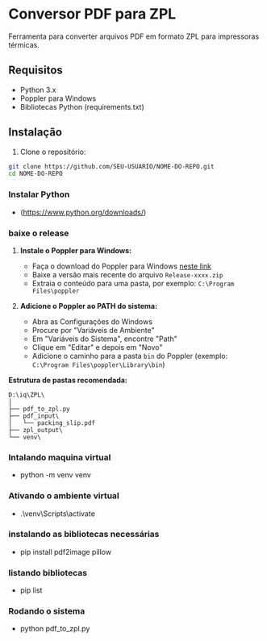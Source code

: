 # Conversor PDF para ZPL

Ferramenta para converter arquivos PDF em formato ZPL para impressoras térmicas.

## Requisitos

- Python 3.x
- Poppler para Windows
- Bibliotecas Python (requirements.txt)

## Instalação

1. Clone o repositório:
```bash
git clone https://github.com/SEU-USUARIO/NOME-DO-REPO.git
cd NOME-DO-REPO
```

### Instalar Python
- (https://www.python.org/downloads/)

### baixe o release
1. **Instale o Poppler para Windows:**
   - Faça o download do Poppler para Windows [neste link](https://github.com/oschwartz10612/poppler-windows/releases/)
   - Baixe a versão mais recente do arquivo `Release-xxxx.zip`
   - Extraia o conteúdo para uma pasta, por exemplo: `C:\Program Files\poppler`

2. **Adicione o Poppler ao PATH do sistema:**
   - Abra as Configurações do Windows
   - Procure por "Variáveis de Ambiente"
   - Em "Variáveis do Sistema", encontre "Path"
   - Clique em "Editar" e depois em "Novo"
   - Adicione o caminho para a pasta `bin` do Poppler (exemplo: `C:\Program Files\poppler\Library\bin`)


**Estrutura de pastas recomendada:**
```
D:\iq\ZPL\
│
├── pdf_to_zpl.py
├── pdf_input\
│   └── packing_slip.pdf
├── zpl_output\
└── venv\
```

### Intalando maquina virtual
- python -m venv venv

### Ativando o ambiente virtual
- .\venv\Scripts\activate

### instalando as bibliotecas necessárias
- pip install pdf2image pillow

### listando bibliotecas
- pip list

### Rodando o sistema
- python pdf_to_zpl.py